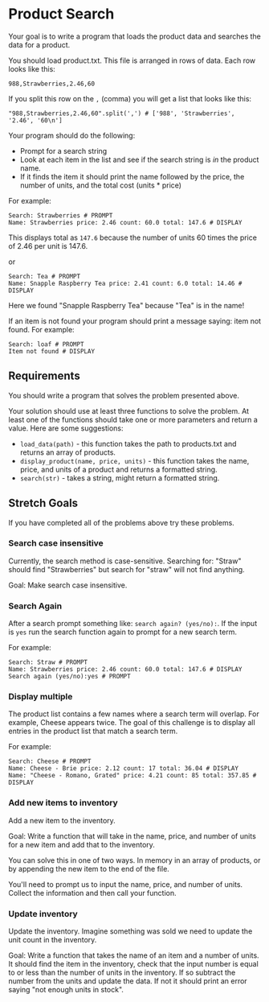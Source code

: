 # Product Search

Your goal is to write a program that loads the product data and searches the data for a product. 

You should load product.txt. This file is arranged in rows of data. Each row looks like this: 

```
988,Strawberries,2.46,60
```
If you split this row on the `,` (comma) you will get a list that looks like this: 

```
"988,Strawberries,2.46,60".split(',') # ['988', 'Strawberries', '2.46', '60\n']
```

Your program should do the following: 

- Prompt for a search string
- Look at each item in the list and see if the search string is _in_ the product name. 
- If it finds the item it should print the name followed by the price, the number of units, and the total cost (units * price)

For example: 

```
Search: Strawberries # PROMPT
Name: Strawberries price: 2.46 count: 60.0 total: 147.6 # DISPLAY
```

This displays total as `147.6` because the number of units 60 times the price of 2.46 per unit is 147.6.

or 

```
Search: Tea # PROMPT
Name: Snapple Raspberry Tea price: 2.41 count: 6.0 total: 14.46 # DISPLAY
```

Here we found "Snapple Raspberry Tea" because "Tea" is in the name!

If an item is not found your program should print a message saying: item not found. For example: 

```
Search: loaf # PROMPT
Item not found # DISPLAY
```

## Requirements 

You should write a program that solves the problem presented above. 

Your solution should use at least three functions to solve the problem. At least one of the functions should take one or more parameters and return a value. Here are some suggestions: 

- `load_data(path)` - this function takes the path to products.txt and returns an array of products. 
- `display_product(name, price, units)` - this function takes the name, price, and units of a product and returns a formatted string. 
- `search(str)` - takes a string, might return a formatted string.

## Stretch Goals 

If you have completed all of the problems above try these problems. 

### Search case insensitive

Currently, the search method is case-sensitive. Searching for: "Straw" should find "Strawberries" but search for "straw" will not find anything. 

Goal: Make search case insensitive. 

### Search Again

After a search prompt something like: `search again? (yes/no):`. If the input is `yes` run the search function again to prompt for a new search term. 

For example: 

```
Search: Straw # PROMPT
Name: Strawberries price: 2.46 count: 60.0 total: 147.6 # DISPLAY
Search again (yes/no):yes # PROMPT
```

### Display multiple

The product list contains a few names where a search term will overlap. For example, Cheese appears twice. The goal of this challenge is to display all entries in the product list that match a search term. 

For example: 

```
Search: Cheese # PROMPT
Name: Cheese - Brie price: 2.12 count: 17 total: 36.04 # DISPLAY
Name: "Cheese - Romano, Grated" price: 4.21 count: 85 total: 357.85 # DISPLAY
```

### Add new items to inventory

Add a new item to the inventory. 

Goal: Write a function that will take in the name, price, and number of units for a new item and add that to the inventory.

You can solve this in one of two ways. In memory in an array of products, or by appending the new item to the end of the file.

You'll need to prompt us to input the name, price, and number of units. Collect the information and then call your function. 

### Update inventory

Update the inventory. Imagine something was sold we need to update the unit count in the inventory. 

Goal: Write a function that takes the name of an item and a number of units. It should find the item in the inventory, check that the input number is equal to or less than the number of units in the inventory. If so subtract the number from the units and update the data. If not it should print an error saying "not enough units in stock". 

